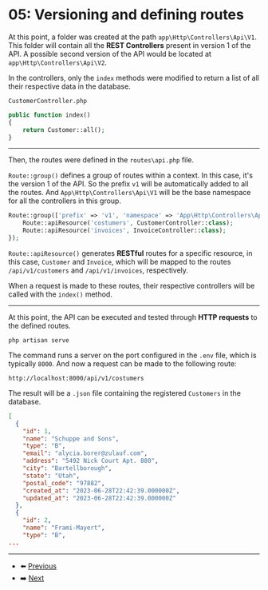 # 05: Versioning and defining routes

At this point, a folder was created at the path `app\Http\Controllers\Api\V1`. This folder will contain all the **REST Controllers** present in version 1 of the API. A possible second version of the API would be located at `app\Http\Controllers\Api\V2`.

In the controllers, only the `index` methods were modified to return a list of all their respective data in the database.

`CustomerController.php`
```php
public function index()
{
    return Customer::all();
}
```

---

Then, the routes were defined in the `routes\api.php` file.

`Route::group()` defines a group of routes within a context. In this case, it's the version 1 of the API. So the prefix `v1` will be automatically added to all the routes. And `App\Http\Controllers\Api\V1` will be the base namespace for all the controllers in this group.

```php
Route::group(['prefix' => 'v1', 'namespace' => 'App\Http\Controllers\Api\V1'], function(){
    Route::apiResource('costumers', CustomerController::class);
    Route::apiResource('invoices', InvoiceController::class);
});
```

`Route::apiResource()` generates **RESTful** routes for a specific resource, in this case, `Customer` and `Invoice`, which will be mapped to the routes `/api/v1/customers` and `/api/v1/invoices`, respectively.

When a request is made to these routes, their respective controllers will be called with the `index()` method.

---

At this point, the API can be executed and tested through **HTTP requests** to the defined routes.

```
php artisan serve
```

The command runs a server on the port configured in the `.env` file, which is typically `8000`. And now a request can be made to the following route:

```
http://localhost:8000/api/v1/costumers
```

The result will be a `.json` file containing the registered `Customers` in the database.

```json
[
  {
    "id": 1,
    "name": "Schuppe and Sons",
    "type": "B",
    "email": "alycia.borer@zulauf.com",
    "address": "5492 Nick Court Apt. 880",
    "city": "Bartellborough",
    "state": "Utah",
    "postal_code": "97882",
    "created_at": "2023-06-28T22:42:39.000000Z",
    "updated_at": "2023-06-28T22:42:39.000000Z"
  },
  {
    "id": 2,
    "name": "Frami-Mayert",
    "type": "B",
...
```

---

- :arrow_left: [Previous](04-seeding-the-database.md)
- :arrow_right: [Next](06-transforming-database-data-into-json)